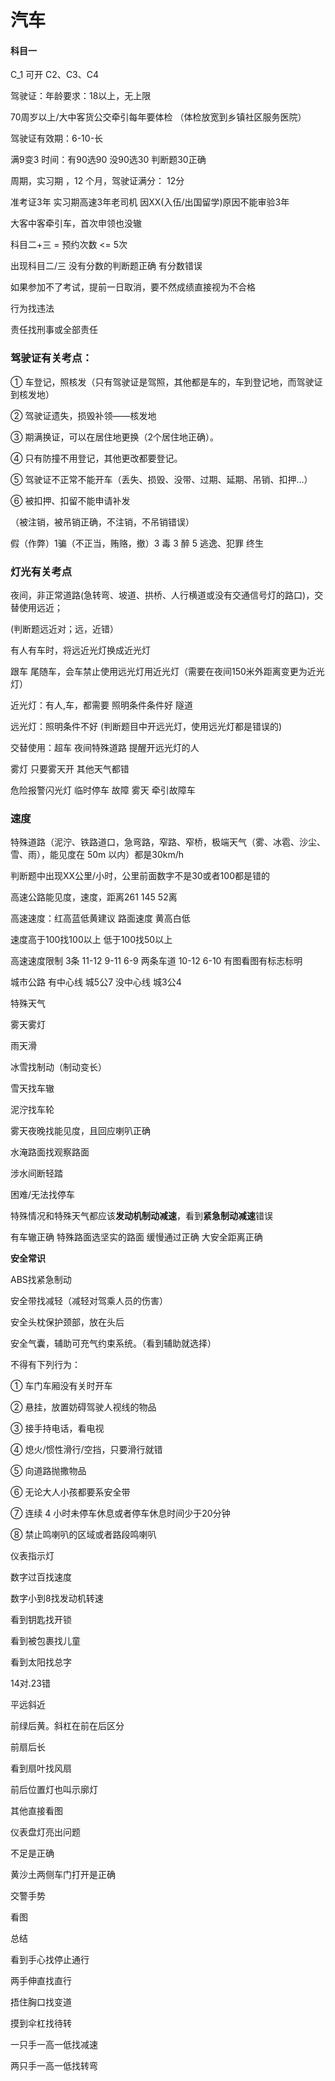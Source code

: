 # 汽车

#### 科目一

C_1 可开 C2、C3、C4          

驾驶证：年龄要求：18以上，无上限

70周岁以上/大中客货公交牵引每年要体检 （体检放宽到乡镇社区服务医院）    

驾驶证有效期：6-10-长 

满9变3 时间：有90选90 没90选30 判断题30正确

周期，实习期 ，12 个月，驾驶证满分： 12分

准考证3年 实习期高速3年老司机 因XX(入伍/出国留学)原因不能审验3年

大客中客牵引车，首次申领也没辙



科目二+三 = 预约次数 <= 5次

出现科目二/三 没有分数的判断题正确 有分数错误

如果参加不了考试，提前一日取消，要不然成绩直接视为不合格

行为找违法 

责任找刑事或全部责任



### 驾驶证有关考点：

① 车登记，照核发（只有驾驶证是驾照，其他都是车的，车到登记地，而驾驶证到核发地）

② 驾驶证遗失，损毁补领——核发地

③ 期满换证，可以在居住地更换（2个居住地正确）。

④ 只有防撞不用登记，其他更改都要登记。

⑤ 驾驶证不正常不能开车（丢失、损毁、没带、过期、延期、吊销、扣押…）

⑥ 被扣押、扣留不能申请补发

（被注销，被吊销正确，不注销，不吊销错误）

假（作弊）1骗（不正当，贿赂，撤）3 毒 3 醉 5 逃逸、犯罪 终生

### **灯光有关考点**

夜间，非正常道路(急转弯、坡道、拱桥、人行横道或没有交通信号灯的路口)，交替使用远近；

(判断题远近对；远，近错）

有人有车时，将远近光灯换成近光灯

跟车 尾随车，会车禁止使用远光灯用近光灯（需要在夜间150米外距离变更为近光灯）

近光灯：有人,车，都需要 照明条件条件好 隧道

远光灯：照明条件不好 (判断题目中开远光灯，使用远光灯都是错误的)

交替使用：超车 夜间特殊道路 提醒开远光灯的人

雾灯 只要雾天开 其他天气都错

危险报警闪光灯 临时停车 故障 雾天 牵引故障车

### 速度

特殊道路（泥泞、铁路道口，急弯路，窄路、窄桥，极端天气（雾、冰雹、沙尘、雪、雨），能见度在 50m 以内）都是30km/h

判断题中出现XX公里/小时，公里前面数字不是30或者100都是错的

高速公路能见度，速度，距离261 145 52离

高速速度：红高蓝低黄建议 路面速度 黄高白低

速度高于100找100以上 低于100找50以上

高速速度限制 3条 11-12 9-11 6-9 两条车道 10-12 6-10 有图看图有标志标明

城市公路 有中心线 城5公7  没中心线 城3公4

特殊天气

雾天雾灯

雨天滑

冰雪找制动（制动变长）

雪天找车辙

泥泞找车轮

雾天夜晚找能见度，且回应喇叭正确

水淹路面找观察路面

涉水间断轻踏

困难/无法找停车

特殊情况和特殊天气都应该**发动机制动减速**，看到**紧急制动减速**错误

有车辙正确 特殊路面选坚实的路面 缓慢通过正确 大安全距离正确

**安全常识**

ABS找紧急制动

安全带找减轻（减轻对驾乘人员的伤害）

安全头枕保护颈部，放在头后

安全气囊，辅助可充气约束系统。（看到辅助就选择）

不得有下列行为：

① 车门车厢没有关时开车

② 悬挂，放置妨碍驾驶人视线的物品

③ 接手持电话，看电视

④ 熄火/惯性滑行/空挡，只要滑行就错

⑤ 向道路抛撒物品

⑥ 无论大人小孩都要系安全带

⑦ 连续 4 小时未停车休息或者停车休息时间少于20分钟

⑧ 禁止鸣喇叭的区域或者路段鸣喇叭

仪表指示灯

数字过百找速度

数字小到8找发动机转速

看到钥匙找开锁

看到被包裹找儿童

看到太阳找总字

14对.23错

平远斜近

前绿后黄。斜杠在前在后区分

前扇后长

看到扇叶找风扇

前后位置灯也叫示廓灯

其他直接看图





仪表盘灯亮出问题

不足是正确

黄沙土两侧车门打开是正确

交警手势

看图











总结

看到手心找停止通行

两手伸直找直行

捂住胸口找变道

摸到伞杠找待转

一只手一高一低找减速

两只手一高一低找转弯